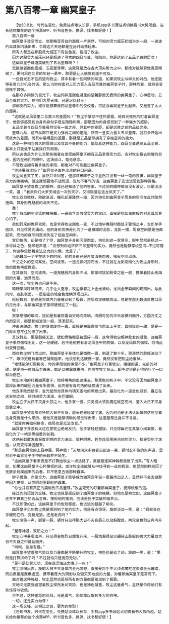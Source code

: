 # 第八百零一章 幽冥皇子
        【告知书友，时代在变化，免费站点难以长存，手机app多书源站点切换看书大势所趋，站长给你推荐的这个换源APP，听书音色多、换源、找书都好使！】
       第八百零一章
       幽冥皇子凌空而立，他那略显苍白的面庞一片漠然，可怕的灵力威压犹如洪水一般，一波波的自其体内涌出来，令得这片天地都是在此时动荡起来。
       所有人都是在那股灵力威压下有些色变，包括了牧尘。
       因为这股灵力威压已经是超越了寻常的四品至尊，隐隐间，竟是达到了五品至尊的层次！
       这幽冥皇子难道突破到了五品至尊吗？！
       无数强者面色震撼，五品至尊啊，这就算是放在各大顶尖势力之中，都绝对能够算做高层精锐了，更何况在北界的年轻一辈中，那更是让人感觉到遥不可及。
       一些目光忍不住的望向牧尘，其中有着一些同情的味道，如果说牧尘与柳炎的对战，他还能够有着几分机会的话，那么当他在面对上实力晋入五品至尊的幽冥皇子时，那种胜算，就将会变得微乎其微。
       在那众多同情的目光下，牧尘同样是面色凝重的望着那面无表情的幽冥皇子，心神震动，五品至尊的实力，在他们大罗天域，已是足以封王！
       那柳炎的实力，或许能够算做四品至尊中的佼佼者，可这与幽冥皇子比起来，又是差了太大的距离。
       “这就是龙凤录第二与第三的差距吗？”牧尘手掌忍不住的紧握，他目光死死的盯着幽冥皇子，他能够感觉到自身肉身似乎是在隐隐刺痛，那是因为肉身感觉到了一种强大的威胁。
       五品至尊与四品至尊虽然仅有一级之差，但其中的差距，却是远胜之前的品级之差。
       至尊九品，前四品都只是灵力强弱之间的差距，然而一旦实力晋入五品至尊，就将会开始出现巨大的差距，而其中最明显的差距，那就是五品至尊拥有了穿梭空间的能力。
       这是一种相当强大的保命以及攻其不备的能力，借助着这种能力，四品至尊遇见五品至尊，基本上只能处于站着挨打的局面。
       所以这也是为什么当那些强者在发现幽冥皇子拥有五品至尊实力后，会对牧尘投去同情的目光，因为在他们的眼中，这场战斗，毫无悬念。
       不管牧尘拥有着多强的手段，都绝对不可能胜过幽冥皇子。
       “你还要继续吗？”幽冥皇子面色淡漠的开口问道。
       牧尘闻言笑了笑，虽然并未回答，但那漆黑眸子之中显然并没有一丝一毫的畏惧，幽冥皇子实力的确强横，但这就想要他不战而退，说句不客气的话，这幽冥皇子还远远没到那种资格。
       幽冥皇子望着牧尘的眼神，就已经知道了他的答案，不过他的眼神依旧没有波动，只是淡淡一笑，道：“看来你们大罗天域这一次的天才，又得陨落在这龙凤天了。”
       牧尘双目微眯，刚欲说话，瞳孔却是陡然一缩，因为他见到幽冥皇子周身的空间在此时陡然扭曲，其身形鬼魅般的消失不见。
       轰！
       牧尘身后的空间猛的被扭曲，一道蕴含着强悍灵力的掌印，直接是犹如鬼魅般的对着其后背心拍下。
       突如其来的诡异攻势，也是令得牧尘面色一变，不过他毕竟随时都处于警惕之中，当即单手结印，只见得灵光涌动，他的身形仿佛是化为了一道模糊的龙影，龙影一摆，周身空间便是扭曲起来，而他的身形则是消失在了扭曲空间中。
       掌印拍落，却是拍了个空，幽冥皇子身形闪现而出，他见到这一掌落空，眼中显然是掠过一抹讶异之色，旋即轻声道：“没想到你这区区三品至尊的实力，竟然也是能够穿梭空间…不过可惜了，你这种借助着身法之力的火候，太差了。”
       当他最后一个字在落下的时候，他的身形已是再度消失而去，唯有空间动荡。
       千丈之外的空间某处，空间波荡，一道龙影闪掠而出，不过就在龙影刚刚化为牧尘身形时，他的面色再度微变。
       在其身前，空间波荡，一道鬼魅般的身影冲出，那掌印犹如跗骨之蛆一般，携带着排山倒海般的力量，汹涌而至。
       这一次，牧尘再也闪避不开。
       磅礴掌风呼啸而来，几乎让人窒息，牧尘身躯之上金光涌动，龙凤金甲瞬间闪现而出，与此同时，皮肤表面，一层细密的暗金色龙鳞浮现出来。
       短短数息，他也是将体内力量催动到了极致，然后双掌横拍而出，竟是在那无数道目瞪口呆的目光中，与那幽冥皇子掌印硬憾在了一起。
       嘭！
       双掌硬憾的瞬间，犹如是有着惊雷自天地间炸响，肉眼可见的冲击波横扫而开，方圆万丈之内的空间，都是犹如波浪一般，荡漾起来。
       冲击波肆虐，牧尘的身体陡然一震，直接是被震得倒飞而出上千丈，其喉咙间一甜，便是一口鲜血忍不住的喷了出来。
       其双臂处，更是剧痛无比，犹如骨骼都是被震碎一般，这令得牧尘眼神愈发的凝重，这幽冥皇子果然强悍无比，这一记硬碰，若不是他拥有着龙凤金甲的防御，以及龙凤体的强悍，恐怕此时双臂已断。
       而在牧尘倒飞而出时，那幽冥皇子身体也是微微一震，倒退了数十步，那漠然的脸庞波动了一下，眼中更是有着寒芒凝聚起来，他没想到这硬憾一掌，竟然没有把牧尘给废掉。
       “难怪能够打败柳炎，你的手段倒的确是不少。”幽冥皇子盯着牧尘，缓缓的道，先前的对碰，随便换一位四品至尊来，都足以被震成重伤，但落在牧尘身上，却不过只是让得他吐了一口鲜血而已。
       牧尘冰冷的盯着幽冥皇子，他将嘴角的血迹搽去，那黑色的眸子中，不仅没有因为幽冥皇子展现出来的碾压力量有所畏惧，反而是有着灼热的战意涌了出来。
       他双手陡然结印，金光猛然自其体内铺天盖地的席卷出来，最后化为一道金色巨影，矗立在这天地之间，顿时间灵力滚滚，金芒耀眼。
       牧尘立于大日不灭身头顶之上，他手掌一握，只见得大须弥魔柱破空而出，落入大日不灭身巨掌之中。
       幽冥皇子望着那奇特的大日不灭身，眉头也是轻皱了皱，因为他也是无法认出眼前这座至尊法身究竟是什么来历，但他又是能够清晰的感觉得出来，这座至尊法身并不寻常。
       “就算你再如何拼命，结局也是无法改变。”
       幽冥皇子并没有太过在意牧尘绝地反抗，他手掌轻轻握拢，只见得幽光在其掌心间凝聚，最后化为了一柄漆黑如墨的长戟。
       这柄长戟散发着极度阴寒的灵力波动，那种阴寒，甚至连周围天地间的灵力，都是受到了冻结，从而变得凝固起来。
       “那是幽冥宫的上品神器，冥神戟！”天地间众多强者见到这一幕，顿时忍不住的失声道，显然对于幽冥皇子手中的长戟并不陌生。
       “这幽冥皇子看来真是不打算给牧尘一点活路了，直接是连冥神戟都是祭了出来。”有人暗叹，如果这幽冥皇子心怀蔑视的话，或许牧尘还能够从中找寻到一丝的机会，但显然同样经历了无数杀伐爬起来的后者，并不愿意去做那种蠢事。
       狮子搏兔，亦使全力，这幽冥皇子能够成为幽冥宫年轻一辈最杰出之人，显然并不会去做那种因为蔑视，从而阴沟里翻船的蠢事。
       “你也并没有真正的突破到五品至尊。”牧尘死死的盯着那幽冥皇子，旋即缓缓的道。
       经过先前短暂的交锋，牧尘也算是感应到了幽冥皇子的强横，但他也是察觉到，这幽冥皇子还并不算真正的五品至尊，按照他的推测，应该是处于突破的临界点。
       不过即便如此，这幽冥皇子的危险程度，也远远的超越了柳炎。
       幽冥皇子见到牧尘竟是探测到了他的实力，倒是有点惊讶，旋即淡淡一笑，道：“蚂蚁会在乎碾死它的，究竟是狼，还是老虎吗？”
       牧尘冷笑一声，脚掌一跺，顿时只见得那大日不灭身眉心以及胸膛处，两轮金色烈日冉冉升起。
       “至尊神通，双阳之力！”
       牧尘心中暴喝出声，只见得金色烈日爆发开来，一股浩瀚得足以碾碎山脉般的强大力量自大日不灭身之中蔓延而开。
       “呵呵，倒是有趣。”
       幽冥皇子望着那气势以及力量都是不断攀升的牧尘，神色也是动了动，旋即一笑，道：“果然是打算拼命了吗？不过就怕只是徒劳无功。”
       “是不是徒劳无功，现在说恐怕还太晚了一些！”
       牧尘冷喝出声，旋即大日不灭身体内金光席卷，直接是将手中大须弥魔柱渲染得金光璀璨，而后直接是轰爆虚空，携带着庞大的阴影以及毁天灭地般的力量，对着那幽冥皇子笼罩而下。
       面对着这种强敌，牧尘显然也是将所有的力量都是催动到了极致。
       天地间无数强者望着牧尘悍然发动攻势，也是神色凝重，牧尘这番勇气，显然是令得他们有些惊讶与钦佩。
       只不过，这种差距的对战，光是勇气，恐怕难以取到多大的作用。
       一切，还是实力为尊！
       这一场交锋，必将比之前，更为的惨烈！
       【告知书友，时代在变化，免费站点难以长存，手机app多书源站点切换看书大势所趋，站长给你推荐的这个换源APP，听书音色多、换源、找书都好使！】
